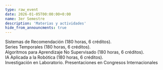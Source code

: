 ```yaml
---
type: raw_event
date: 2026-01-05T00:00:00+0:00
name: 3er Semestre
description: 'Materias y actividades'
hide_from_announcments: true
---
```

Sistemas de Recomendación (180 horas, 6 créditos).<br />
Series Temporales (180 horas, 6 créditos).<br />
Algoritmos para Aprendizaje No Supervisado (180 horas, 6 créditos).<br />
IA Aplicada a la Robótica (180 horas, 6 créditos).<br />
Investigación en Laboratorio.
Presentaciones en Congresos Internacionales
